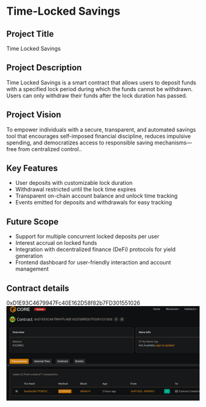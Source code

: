 # Time-Locked Savings

## Project Title
Time Locked Savings

## Project Description
Time Locked Savings is a smart contract that allows users to deposit funds with a specified lock period during which the funds cannot be withdrawn. Users can only withdraw their funds after the lock duration has passed.

## Project Vision
To empower individuals with a secure, transparent, and automated savings tool that encourages self-imposed financial discipline, reduces impulsive spending, and democratizes access to responsible saving mechanisms—free from centralized control..

## Key Features
- User deposits with customizable lock duration
- Withdrawal restricted until the lock time expires
- Transparent on-chain account balance and unlock time tracking
- Events emitted for deposits and withdrawals for easy tracking

## Future Scope
- Support for multiple concurrent locked deposits per user
- Interest accrual on locked funds
- Integration with decentralized finance (DeFi) protocols for yield generation
- Frontend dashboard for user-friendly interaction and account management


## Contract details
0xD1E93C4679947Fc40E162D58f82b7FD301551026![alt text](image.png)
